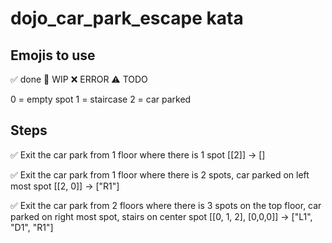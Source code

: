 # dojo_car_park_escape kata


## Emojis to use
✅ done
🚧 WIP
❌ ERROR
⚠ TODO

0 = empty spot
1 = staircase
2 = car parked


## Steps
✅ Exit the car park from 1 floor where there is 1 spot
[[2]] -> []

✅ Exit the car park from 1 floor where there is 2 spots, car parked on left most spot
[[2, 0]] -> ["R1"]

✅  Exit the car park from 2 floors where there is 3 spots on the top floor, 
car parked on right most spot, stairs on center spot
[[0, 1, 2], [0,0,0]] -> ["L1", "D1", "R1"]
